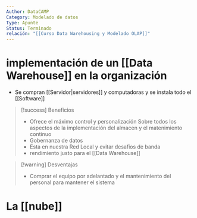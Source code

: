 ```yaml
---
Author: DataCAMP
Category: Modelado de datos
Type: Apunte
Status: Terminado
relación: "[[Curso Data Warehousing y Modelado OLAP]]"
---
```

# implementación de un [[Data Warehouse]] en la organización

- Se compran [[Servidor|servidores]] y computadoras y se instala todo el [[Software]]
>[!success] Beneficios
>- Ofrece el máximo control y personalización
>Sobre todos los aspectos de la implementación del almacen y el matenimiento continuo
>- Gobernanza de datos
>- Esta en nuestra Red Local y evitar desafios de banda 
>- rendimiento justo para el [[Data Warehouse]]

>[!warning] Desventajas
>- Comprar el equipo por adelantado y el mantenimiento del personal para mantener el sistema

# La [[nube]]